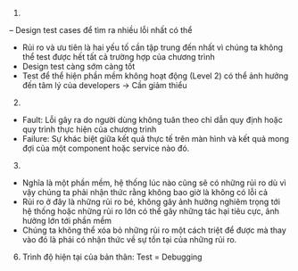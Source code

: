 1. 
– Design test cases để tìm ra nhiều lỗi nhất có thể
- Rủi ro và ưu tiên là hai yếu tố cần tập trung đến nhất vì chúng ta không thể test được hết tất cả trường hợp của chương trình
- Design test càng sớm càng tốt
- Test để thể hiện phần mềm không hoạt động (Level 2) có thể ảnh hưởng đến tâm lý của developers -> Cần giảm thiểu

2. 
- Fault: Lỗi gây ra do người dùng không tuân theo chỉ dẫn quy định hoặc quy trình thực hiện của chương trình
- Failure:  Sự khác biệt giữa kết quả thực tế trên màn hình và kết quả mong đợi của một component hoặc service nào đó.

3. 
- Nghĩa là một phần mềm, hệ thống lúc nào cũng sẽ có những rủi ro dù vì vậy chúng ta phải nhận thức rằng không bao giờ là không có lỗi cả
- Rủi ro ở đây là những rủi ro bé, không gây ảnh hưởng nghiêm trọng tới hệ thống hoặc những rủi ro lớn có thể gây những tác hại tiêu cực, ảnh hưởng lớn tới phần mềm
- Chúng ta không thể xóa bỏ những rủi ro một cách triệt để được mà thay vào đó là phải có nhận thức về sự tồn tại của những rủi ro.

6. Trình độ hiện tại của bản thân: Test = Debugging
